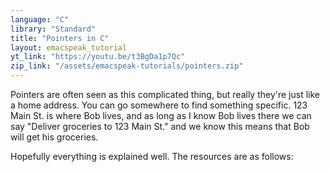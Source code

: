 ```yaml
---
language: "C"
library: "Standard"
title: "Pointers in C"
layout: emacspeak_tutorial
yt_link: "https://youtu.be/t3BgDa1p7Qc"
zip_link: "/assets/emacspeak-tutorials/pointers.zip"
---
```


Pointers are often seen as this complicated thing,
but really they're just like a home address.
You can go somewhere to find something specific.
123 Main St. is where Bob lives,
and as long as I know Bob lives there we can say "Deliver groceries to 123 Main St." and we know this means that Bob will get his groceries.

Hopefully everything is explained well. The resources are as follows:
